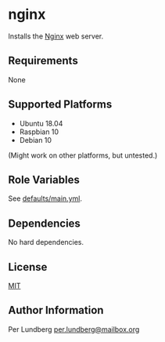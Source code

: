 nginx
=====

Installs the [Nginx](https://www.nginx.org/) web server.

Requirements
------------

None

Supported Platforms
-------------------

- Ubuntu 18.04
- Raspbian 10
- Debian 10

(Might work on other platforms, but untested.)

Role Variables
--------------

See [defaults/main.yml](defaults/main.yml).

Dependencies
------------

No hard dependencies.

License
-------

[MIT](../../LICENSE)

Author Information
------------------

Per Lundberg <per.lundberg@mailbox.org>
